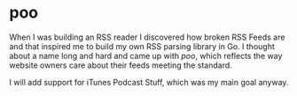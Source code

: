 # poo

When I was building an RSS reader I discovered how broken RSS Feeds are and that inspired me to build my own RSS parsing library in Go. I thought about a name long and hard and came up with *poo*, which reflects the way website owners care about their feeds meeting the standard.

I will add support for iTunes Podcast Stuff, which was my main goal anyway.
